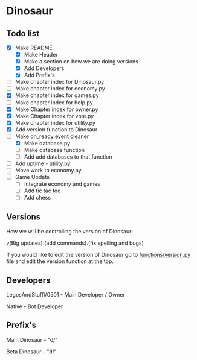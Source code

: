 # Dinosaur

## Todo list
- [x] Make README
  - [x] Make Header
  - [x] Make a section on how we are doing versions
  - [x] Add Developers
  - [x] Add Prefix's
- [ ] Make chapter index for Dinosaur.py
- [ ] Make chapter index for economy.py
- [x] Make chapter index for games.py
- [ ] Make chapter index for help.py
- [x] Make Chapter index for owner.py
- [x] Make Chapter index for vote.py
- [x] Make chapter index for utility.py
- [x] Add version function to Dinosaur
- [ ] Make on_ready event cleaner
  - [x] Make database.py
  - [ ] Make database function
  - [ ] Add add databases to that function
- [ ] Add uptime - utility.py
- [ ] Move work to economy.py
- [ ] Game Update
  - [ ] Integrate economy and games
  - [ ] Add tic tac toe
  - [ ] Add chess

## Versions

How we will be controlling the version of Dinosaur:

v(Big updates).(add commands).(fix spelling and bugs)

If you would like to edit the version of Dinosaur go to [functions/version.py](functions/version.py) file and edit the version function at the top.

## Developers

LegosAndStuff#0501 - Main Developer / Owner

Native - Bot Developer

## Prefix's

Main Dinosaur - "d/"

Beta Dinosaur - "d!"
